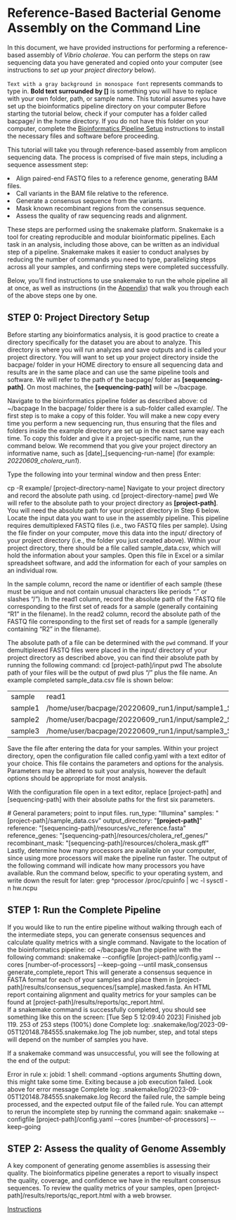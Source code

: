 # Reference-Based Bacterial Genome Assembly on the Command Line
In this document, we have provided instructions for performing a reference-based assembly of *Vibrio cholerae*. You can 
perform the steps on raw sequencing data you have generated and copied onto your computer (see instructions to *set up 
your project directory* below). 

<procedure title="Important notes for following this tutorial" id="intro-table">
    <step>
        <code>Text with a gray background in monospace font</code> represents commands to type in.
    </step>
    <step>
        <b>Bold text surrounded by []</b> is something you will have to replace with your own folder, path, or sample 
        name.
    </step>
    <step>
        This tutorial assumes you have set up the bioinformatics pipeline directory on your computer Before starting the
        tutorial below, check if your computer has a folder called <path>bacpage/</path> in the home directory. If you 
        do not have this folder on your computer, complete the 
        <a href="Bioinformatics-Pipeline-Setup.md">Bioinformatics Pipeline Setup</a> instructions to install the 
        necessary files and software before proceeding.
    </step>
</procedure>

<p>This tutorial will take you through reference-based assembly from amplicon sequencing data. The process is comprised 
of five main steps, including a sequence assessment step:</p>
<list type="decimal">
    <li>Align paired-end FASTQ files to a reference genome, generating BAM files.</li>
    <li>Call variants in the BAM file relative to the reference.</li>
    <li>Generate a consensus sequence from the variants.</li>
    <li>Mask known recombinant regions from the consensus sequence.</li>
    <li>Assess the quality of raw sequencing reads and alignment.</li>
</list>

<p>These steps are performed using the <control>snakemake</control> platform. Snakemake is a tool for creating 
reproducible and modular bioinformatic pipelines. Each task in an analysis, including those above, can be written as an 
individual step of a pipeline. Snakemake makes it easier to conduct analyses by reducing the number of commands you need
to type, parallelizing steps across all your samples, and confirming steps were completed successfully.</p> 

Below, you’ll find instructions to use snakemake to run the whole pipeline all at once, as well as instructions 
(in the <a href="Reference-Based-Genome-Assembly-Appendix.md">Appendix</a>) that walk you through each of the above steps one by one. 

## STEP 0: Project Directory Setup
Before starting any bioinformatics analysis, it is good practice to create a directory specifically for the dataset you 
are about to analyze. This directory is where you will run analyzes and save outputs and is called your project 
directory. You will want to set up your project directory inside the <path>bacpage/</path> folder in your HOME directory
to ensure all sequencing data and results are in the same place and can use the same pipeline tools and software.
We will refer to the path of the <path>bacpage/</path> folder as <b>[sequencing-path]</b>. On most machines, the 
<b>[sequencing-path]</b> will be <path>~/bacpage</path>.

<procedure type="steps">
    <step>
        Navigate to the bioinformatics pipeline folder as described above:
        <code-block lang="bash" >cd ~/bacpage</code-block> 
    </step>
    <step>
        In the <path>bacpage/</path> folder there is a sub-folder called <path>example/</path>. The first step is to 
        make a copy of this folder. You will make a new copy every time you perform a new sequencing run, thus ensuring 
        that the files and folders inside the example directory are set up in the exact same way each time. To copy this
        folder and give it a project-specific name, run the command below. We recommend that you give your project 
        directory an informative name, such as <control>[date]_[sequencing-run-name]</control> (for example: 
        <i>20220609_cholera_run1</i>).
        <p>Type the following into your terminal window and then press Enter:</p>
        <code-block lang="bash" >cp -R example/ [project-directory-name]</code-block>
    </step>
    <step >
        Navigate to your project directory and record the absolute path using.
        <code-block lang="bash">
            cd [project-directory-name]
            pwd
        </code-block>
        We will refer to the absolute path to your project directory as <b>[project-path]</b>. You will need the 
        absolute path for your project directory in Step 6 below.
    </step>
    <step>
        Locate the input data you want to use in the assembly pipeline. This pipeline requires demultiplexed FASTQ files
        (i.e., two FASTQ files per sample). Using the file finder on your computer, move this data into the 
        <path>input/</path> directory of your project directory (i.e., the folder you just created above).
    </step>
    <step>
        Within your project directory, there should be a file called <path>sample_data.csv</path>, which will hold the 
        information about your samples. Open this file in Excel or a similar spreadsheet software, and add the 
        information for each of your samples on an individual row.
        <p>In the <control>sample</control> column, record the name or identifier of each sample (these must be unique 
        and not contain unusual characters like periods “.” or slashes “/”). In the <control>read1</control> column, 
        record the absolute path of the FASTQ file corresponding to the first set of reads for a sample (generally 
        containing “R1” in the filename). In the <control>read2</control> column, record the absolute path of the FASTQ 
        file corresponding to the first set of reads for a sample (generally containing “R2” in the filename).</p>
        <note>
            The absolute path of a file can be determined with the <code>pwd</code> command. If your demultiplexed FASTQ
            files were placed in the <path>input/</path> directory of your project directory as described above, you can
            find their absolute path by running the following command:
            <code-block lang="bash">
                cd [project-path]/input
                pwd
            </code-block>
            The absolute path of your files will be the output of pwd plus “/” plus the file name.
        </note>
        An example completed <path>sample_data.csv</path> file is shown below:
        <table>
        <tr>
        <td>sample</td><td>read1</td><td>read2</td>
        </tr>        
        <tr>
        <td>sample1</td><td>/home/user/bacpage/20220609_run1/input/sample1_S13_L001_R1_001.fastq.gz</td><td>/home/user/bacpage/20220609_run1/input/sample1_S13_L001_R2_001.fastq.gz</td>
        </tr>        
        <tr>
        <td>sample2</td><td>/home/user/bacpage/20220609_run1/input/sample2_S3_L001_R1_001.fastq.gz</td><td>/home/user/bacpage/20220609_run1/input/sample2_S3_L001_R2_001.fastq.gz</td>
        </tr>        
        <tr>
        <td>sample3</td><td>/home/user/bacpage/20220609_run1/input/sample3_S22_L001_R1_001.fastq.gz</td><td>/home/user/bacpage/20220609_run1/input/sample3_S22_L001_R2_001.fastq.gz</td>
        </tr>
        </table>
    </step>
    <step>Save the file after entering the data for your samples.</step>
    <step>
        Within your project directory, open the configuration file called <path>config.yaml</path> with a text editor of
        your choice. This file contains the parameters and options for the analysis. Parameters may be altered to suit 
        your analysis, however the default options should be appropriate for most analysis.
        <p>With the configuration file open in a text editor, replace <control>[project-path]</control> and 
        <control>[sequencing-path]</control> with their absolute paths for the first six parameters.</p>
        <code-block lang="yaml" >
            # General parameters; point to input files.
            run_type: "Illumina"
            samples: "[project-path]/sample_data.csv"
            output_directory: "<b>[project-path]</b>"
            reference: "[sequencing-path]/resources/vc_reference.fasta"
            reference_genes: "[sequencing-path]/resources/cholera_ref_genes/"
            recombinant_mask: "[sequencing-path]/resources/cholera_mask.gff"
        </code-block>
    </step>
    <step>
        Lastly, determine how many processors are available on your computer, since using more processors will make the 
        pipeline run faster. The output of the following command will indicate how many processors you have available. 
        Run the command below, specific to your operating system, and write down the result for later:
        <tabs>
            <tab title="Linux">
                <code-block lang="bash" >grep ^processor /proc/cpuinfo | wc -l</code-block>
            </tab>
            <tab title="Mac">
                <code-block lang="bash" >sysctl -n hw.ncpu</code-block>
            </tab>
        </tabs>
    </step>
</procedure>

## STEP 1: Run the Complete Pipeline
If you would like to run the entire pipeline without walking through each of the intermediate steps, you can generate 
consensus sequences and calculate quality metrics with a single command.
<procedure>
    <step>
        Navigate to the location of the bioinformatics pipeline:
        <code-block lang="bash" >cd ~/bacpage</code-block>
    </step>
    <step>
        Run the pipeline with the following command:
        <code-block lang="bash" >
            snakemake --configfile [project-path]/config.yaml --cores [number-of-processors] --keep-going --until mask_consensus generate_complete_report
        </code-block>
        This will generate a consensus sequence in FASTA format for each of your samples and place them in 
        <path>[project-path]/results/consensus_sequences/[sample].masked.fasta</path>. An HTML report containing 
        alignment and quality metrics for your samples can be found at 
        <path>[project-path]/results/reports/qc_report.html</path>.
</step>
</procedure>    
<tip>
    If a snakemake command is successfully completed, you should see something like this on the screen:
    <code-block>
        [Tue Sep  5 12:09:40 2023]
        Finished job 119.
        253 of 253 steps (100%) done
        Complete log: .snakemake/log/2023-09-05T120148.784555.snakemake.log
    </code-block>
    The job number, step, and total steps will depend on the number of samples you have.
    <p>If a snakemake command was unsuccessful, you will see the following at the end of the output:</p>
    <code-block >
        Error in rule x:
            jobid: 1
            shell:
                command -options arguments
        Shutting down, this might take some time.
        Exiting because a job execution failed. Look above for error message
        Complete log: .snakemake/log/2023-09-05T120148.784555.snakemake.log
    </code-block>
    Record the failed rule, the sample being processed, and the expected output file of the failed rule. You can
    attempt to rerun the incomplete step by running the command again:
    <code-block lang="bash" >
        snakemake --configfile [project-path]/config.yaml --cores [number-of-processors] --keep-going
    </code-block>
</tip>

## STEP 2: Assess the quality of Genome Assembly
A key component of generating genome assemblies is assessing their quality. The bioinformatics pipeline generates a 
report to visually inspect the quality, coverage, and confidence we have in the resultant consensus sequences.
<procedure type="steps">
    <step>
        To review the quality metrics of your samples, open <path>[project-path]/results/reports/qc_report.html</path> 
        with a web browser.
    </step>
</procedure>

<seealso style="cards">
    <a href="Reference-Based-Genome-Assembly-Appendix.md">Instructions</a>
</seealso>